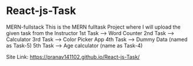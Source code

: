 # React-js-Task

MERN-fullstack This is the MERN fulltask Project where I will upload the given task from the Instructor
1st Task --> Word Counter
2nd Task --> Calculator
3rd Task --> Color Picker App
4th Task --> Dummy Data (named as Task-5)
5th Task --> Age calculator (name as Task-4)

Site Link: https://pranav141102.github.io/React-js-Task/
